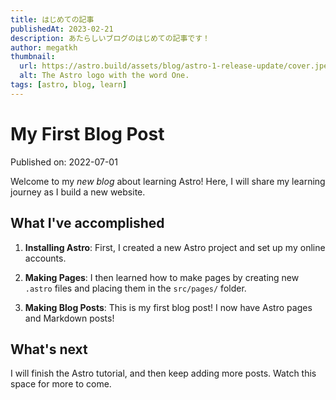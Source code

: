 ```yaml
---
title: はじめての記事
publishedAt: 2023-02-21
description: あたらしいブログのはじめての記事です！
author: megatkh
thumbnail:
  url: https://astro.build/assets/blog/astro-1-release-update/cover.jpeg
  alt: The Astro logo with the word One.
tags: [astro, blog, learn]
---
```


# My First Blog Post

Published on: 2022-07-01

Welcome to my _new blog_ about learning Astro! Here, I will share my learning journey as I build a new website.

## What I've accomplished

1. **Installing Astro**: First, I created a new Astro project and set up my online accounts.

2. **Making Pages**: I then learned how to make pages by creating new `.astro` files and placing them in the `src/pages/` folder.

3. **Making Blog Posts**: This is my first blog post! I now have Astro pages and Markdown posts!

## What's next

I will finish the Astro tutorial, and then keep adding more posts. Watch this space for more to come.